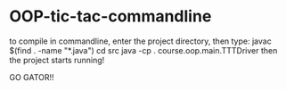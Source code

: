 # OOP-tic-tac-commandline
to compile in commandline, enter the project directory,
then type:
javac $(find . -name "*.java")
cd src
java -cp . course.oop.main.TTTDriver
then the project starts running!

GO GATOR!!
